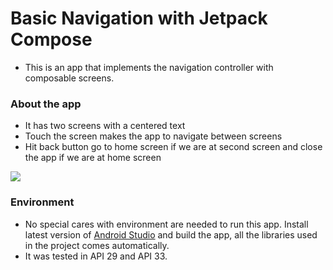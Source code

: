 # Basic Navigation with Jetpack Compose

- This is an app that implements the navigation controller with composable screens.

### About the app

* It has two screens with a centered text
* Touch the screen makes the app to navigate between screens
* Hit back button go to home screen if we are at second screen and close the app if we are at home screen

<p align="left">
  <a href="https://skillicons.dev">
    <img src="https://skillicons.dev/icons?i=androidstudio,kotlin" />
  </a>
</p>

### Environment

- No special cares with environment are needed to run this app. Install latest version of [Android Studio](https://developer.android.com/studio) and build the app, all the libraries used in the project comes automatically.
- It was tested in API 29 and API 33.

#
